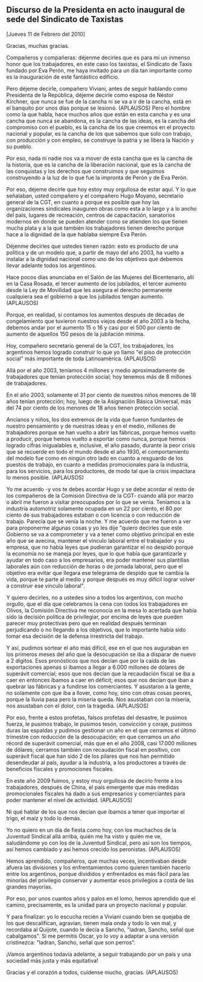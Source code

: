 Discurso de la Presidenta en acto inaugural de sede del Sindicato de Taxistas
-----------------------------------------------------------------------------

[Jueves 11 de Febrero del 2010]

Gracias, muchas gracias.

Compañeros y compañeras: déjenme decirles que es para mí un inmenso
honor que los trabajadores, en este caso los taxistas, el Sindicato de
Taxis fundado por Eva Perón, me haya invitado para un día tan importante
como es la inauguración de este fantástico edificio.

Pero déjeme decirle, compañero Viviani, antes de seguir hablando como
Presidenta de la República, déjeme decirle como esposa de Néstor
Kirchner, que nunca se fue de la cancha ni se va a ir de la cancha, está
en el banquito por unos días porque se lesionó. (APLAUSOS) Pero el
hombre como la que habla, hace muchos años que están en esta cancha y es
una cancha que nunca se abandona, es la cancha de las ideas, es la
cancha del compromiso con el pueblo, es la cancha de los que creemos en
el proyecto nacional y popular, es la cancha de los que sabemos que solo
con trabajo, con producción y con empleo, se construye la patria y se
libera la Nación y su pueblo.

Por eso, nada ni nadie nos va a mover de esta cancha que es la cancha de
la historia, que es la cancha de la liberación nacional, que es la
cancha de las conquistas y los derechos que construimos y que seguimos
construyendo a la luz de lo que fue la impronta de Perón y de Eva Perón.

Por eso, déjeme decirle que hoy estoy muy orgullosa de estar aquí. Y lo
que señalaban, usted compañero y el compañero Hugo Moyano, secretario
general de la CGT, en cuanto a porque es posible que hoy las
organizaciones sindicales inauguren obras como esta a lo largo y a lo
ancho del país, lugares de recreación, centros de capacitación,
sanatorios modernos en donde se pueden atender como se atienden los que
tienen mucha plata y a la que también los trabajadores tienen derecho
porque hace a la dignidad de la que hablaba siempre Eva Perón.

Déjenme decirles que ustedes tienen razón: esto es producto de una
política y de un modelo que, a partir de mayo del año 2003, ha vuelto a
instalar a la dignidad nacional como uno de los objetivos que debemos
llevar adelante todos los argentinos.

Hace pocos días anunciaba en el Salón de las Mujeres del Bicentenario,
allí en la Casa Rosada, el tercer aumento de los jubilados, el tercer
aumento desde la Ley de Movilidad que les asegura el derecho permanente
cualquiera sea el gobierno a que los jubilados tengan aumento.
(APLAUSOS)

Porque, en realidad, si contamos los aumentos después de décadas de
congelamiento que tuvieron nuestros viejos desde el año 2003 a la fecha,
debemos andar por el aumento 15 o 16 y casi por el 500 por ciento de
aumento de aquellos 150 pesos de la jubilación mínima.

Hoy, compañero secretario general de la CGT, los trabajadores, los
argentinos hemos logrado construir lo que yo llamo "el piso de
protección social" más importante de toda Latinoamérica. (APLAUSOS)

Allá por el año 2003, teníamos 4 millones y medio aproximadamente de
trabajadores que tenían protección social; hoy tenemos más de 8 millones
de trabajadores.

En el año 2003, solamente el 31 por ciento de nuestros niños menores de
18 años tenían protección; hoy, luego de la Asignación Básica Universal,
más del 74 por ciento de los menores de 18 años tienen protección
social.

Ancianos y niños, los dos extremos de la vida que fueron fundantes de
nuestro pensamiento y de nuestras ideas y en el medio, millones de
trabajadores porque se han vuelto a abrir las fábricas, porque hemos
vuelto a producir, porque hemos vuelto a exportar como nunca, porque
hemos logrado cifras inigualables e, inclusive, el año pasado, durante
la peor crisis que se recuerde en todo el mundo desde el año 1930, el
comportamiento del modelo fue como en ningún otro lado en cuanto a
resguardo de los puestos de trabajo, en cuanto a medidas promocionales
para la industria, para los servicios, para los productores, de modo tal
que la crisis impactara lo menos posible. (APLAUSOS)

Yo me acuerdo -y vos te debes acordar Hugo y se debe acordar el resto de
los compañeros de la Comisión Directiva de la CGT- cuando allá por marzo
o abril me fueron a visitar preocupados por lo que se venía. Teníamos a
la industria automotriz solamente ocupada en un 22 por ciento, el 80 por
ciento de sus trabajadores estaban o con licencia o con reducción de
trabajo. Parecía que se venía la noche. Y me acuerdo que me fueron a ver
para proponerme algunas cosas y yo les dije "quiero decirles que este
Gobierno se va a comprometer y va a tener como objetivo principal en
este año que se avecina, mantener el vínculo laboral entre el trabajador
y su empresa, que no había leyes que pudieran garantizar el no despido
porque la economía no se maneja por leyes, que lo que había que
garantizarle y ayudar en todo caso a los empresarios, era poder mantener
sus plantillas laborales aún con reducción de horas o de jornada
laboral, pero que el objetivo era evitar que llegara ese telegrama de
despido que te cambia la vida, porque te parte al medio y porque después
es muy difícil lograr volver a construir ese vínculo laboral".

Y quiero decirles, no a ustedes sino a todos los argentinos, con mucho
orgullo, que el día que celebramos la cena con todos los trabajadores en
Olivos, la Comisión Directiva me reconocía en la mesa lo acertada que
había sido la decisión política de privilegiar, por encima de leyes que
pueden parecer muy protectivas pero que en realidad después terminan
perjudicando o no llegando a los objetivos, que lo importante había sido
tomar esa decisión de la defensa irrestricta del trabajo.

Y así, pudimos sortear el año más difícil, ese en el que nos auguraban
en los primeros meses del año que la desocupación se iba a disparar de
nuevo a 2 dígitos. Esos pronósticos que nos decían que por la caída de
las exportaciones apenas si íbamos a llegar a 6.000 millones de dólares
de superávit comercial; esos que nos decían que la recaudación fiscal se
iba a caer en entonces íbamos a caer en déficit; esos que nos decían que
iban a quebrar las fábricas y a fundirse los comerciantes. Y asustaron a
la gente, no solamente con que iba a llover, como hoy, sino con otras
cosas peores, porque la lluvia pasa pero la miseria queda. Nos asustaban
con la miseria, nos asustaban con el dolor, con la tragedia. (APLAUSOS)

Por eso, frente a estos profetas, falsos profetas del desastre, le
pusimos fuerza, le pusimos trabajo, le pusimos tesón, convicción y
coraje, pusimos duras las espaldas y pudimos gestionar un año en el que
cerramos el último trimestre con reducción de la desocupación; en que
cerramos un año récord de superávit comercial, más que en el año 2008,
casi 17.000 millones de dólares; cerramos también con recaudación fiscal
en positivo, con superávit fiscal que han sido 2 de los pilares que nos
han permitido desendeudar al país, ayudar a la industria, a los
productores a través de beneficios fiscales y promociones fiscales.

En este año 2009 fuimos, y estoy muy orgullosa de decirlo frente a los
trabajadores, después de China, el país emergente que más medidas
promocionales fiscales ha dado a sus empresarios y comerciantes para
poder mantener el nivel de actividad. (APLAUSOS)

Ni qué hablar de los que nos decían que íbamos a tener que importar el
trigo, el maíz y todo lo demás.

Yo no quiero en un día de fiesta como hoy, con los muchachos de la
Juventud Sindical allá arriba, quién me ha visto y quién me ve,
saludándome yo con los de la Juventud Sindical, pero así son los
tiempos, así hemos cambiado y así hemos crecido los peronistas.
(APLAUSOS)

Hemos aprendido, compañeros, que muchas veces, incentivaban desde afuera
las divisiones y los enfrentamientos como quieren también hacerlo entre
los argentinos, porque divididos y enfrentados es más fácil para las
minorías del privilegio conservar y aumentar esos privilegios a costa de
las grandes mayorías.

Por eso, por unos cuantos años y palos en el lomo, hemos aprendido que
el camino, precisamente, es la unidad para un proyecto nacional y
popular.

Y para finalizar: yo lo escucha recién a Viviani cuando bien se quejaba
de los que descalifican, agravian, tienen mala onda y todo lo ven mal, y
recordaba al Quijote, cuando le decía a Sancho, "ladran, Sancho, señal
que cabalgamos". Si me permitís Oscar, yo lo voy a adaptar a una versión
cristinezca: "ladran, Sancho, señal que son perros".

¡Vamos argentinos todavía adelante, a seguir trabajando por un país y
una sociedad más justa y más equitativa!

Gracias y el corazón a todos, cuídense mucho, gracias. (APLAUSOS)
